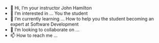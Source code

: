 - 👋 Hi, I’m your instructor John Hamilton  
- 👀 I’m interested in ... You the student 
- 🌱 I’m currently learning ... How to help you the student becoming an expert at Software Development 
- 💞️ I’m looking to collaborate on ...
- 📫 How to reach me ...

<!---
ham276/ham276 is a ✨ special ✨ repository because its `README.md` (this file) appears on your GitHub profile.
You can click the Preview link to take a look at your changes.
--->
